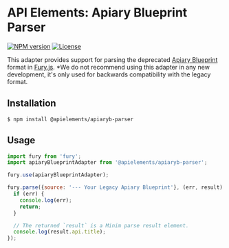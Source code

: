 # API Elements: Apiary Blueprint Parser

[![NPM version](https://img.shields.io/npm/v/@apielements/apiaryb-parser.svg)](https://www.npmjs.org/package/@apielements/apiaryb-parser)
[![License](https://img.shields.io/npm/l/@apielements/apiaryb-parser.svg)](https://www.npmjs.org/package/@apielements/apiaryb-parser)

This adapter provides support for parsing the deprecated [Apiary
Blueprint](https://github.com/apiaryio/blueprint-parser) format in
[Fury.js](https://github.com/apiaryio/api-elements.js/tree/master/packages/fury). *We do not recommend using this
adapter in any new development, it's only used for backwards compatibility with
the legacy format.

## Installation

```shell
$ npm install @apielements/apiaryb-parser
```

## Usage

```javascript
import fury from 'fury';
import apiaryBlueprintAdapter from '@apielements/apiaryb-parser';

fury.use(apiaryBlueprintAdapter);

fury.parse({source: '--- Your Legacy Apiary Blueprint'}, (err, result) => {
  if (err) {
    console.log(err);
    return;
  }

  // The returned `result` is a Minim parse result element.
  console.log(result.api.title);
});
```
